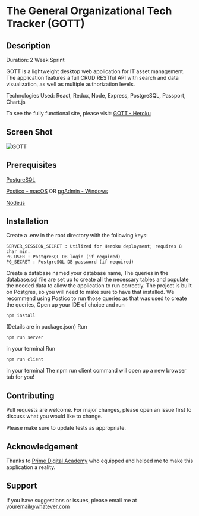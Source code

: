 # The General Organizational Tech Tracker (GOTT)
## Description
Duration: 2 Week Sprint

GOTT is a lightweight desktop web application for IT asset management. The application features a full CRUD RESTful API with search and data visualization, as well as multiple authorization levels. 

Technologies Used: React, Redux, Node, Express, PostgreSQL, Passport, Chart.js

To see the fully functional site, please visit: [GOTT - Heroku](https://gottem.herokuapp.com/)

## Screen Shot
![GOTT](https://user-images.githubusercontent.com/42681678/112639815-aee71c00-8e0e-11eb-8e10-0426528abf37.JPG)

## Prerequisites
[PostgreSQL](https://www.postgresql.org/)

[Postico - macOS](https://eggerapps.at/postico/) OR [pgAdmin - Windows](https://www.pgadmin.org/)

[Node.js](https://nodejs.org/en/)

## Installation
Create a .env in the root directory with the following keys:
```
SERVER_SESSION_SECRET : Utilized for Heroku deployment; requires 8 char min.
PG_USER : PostgreSQL DB login (if required)
PG_SECRET : PostgreSQL DB password (if required)
```

Create a database named your database name,
The queries in the database.sql file are set up to create all the necessary tables and populate the needed data to allow the application to run correctly. The project is built on Postgres, so you will need to make sure to have that installed. We recommend using Postico to run those queries as that was used to create the queries,
Open up your IDE of choice and run
```
npm install
```
(Details are in package.json)
Run
```
npm run server
```
in your terminal
Run 
```
npm run client
```
in your terminal
The npm run client command will open up a new browser tab for you!

## Contributing
Pull requests are welcome. For major changes, please open an issue first to discuss what you would like to change.

Please make sure to update tests as appropriate.

## Acknowledgement
Thanks to [Prime Digital Academy](primeacademy.io) who equipped and helped me to make this application a reality.

## Support
If you have suggestions or issues, please email me at youremail@whatever.com
